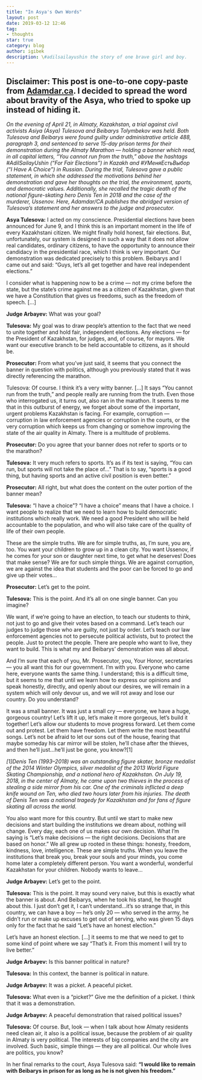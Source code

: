 ```yaml
---
title: "In Asya's Own Words"
layout: post
date: 2019-03-12 12:46
tag:
- thoughts
star: true
category: blog
author: igibek
description: \#adilsailayushin the story of one brave girl and boy.
---
```

Disclaimer: This post is one-to-one copy-paste from [Adamdar.ca](https://adamdar.ca/en/category/firsthand/in-asya-s-own-words). I decided to spread the word about bravity of the Asya, who tried to spoke up instead of hiding it. 
---

*On the evening of April 21, in Almaty, Kazakhstan, a trial against civil activists Asiya (Asya) Tulesova and Beibarys Tolymbekov was held. Both Tulesova and Beibarys were found guilty under administrative article 488, paragraph 3, and sentenced to serve 15-day prison terms for their demonstration during the Almaty Marathon — holding a banner which read, in all capital letters, “You cannot run from the truth,” above the hashtags #AdilSailayUshin (“For Fair Elections”) in Kazakh and #УМеняЕстьВыбор (“I Have A Choice”) in Russian. During the trial, Tulesova gave a public statement, in which she addressed the motivations behind her demonstration and gave her thoughts on the trial, the environment, sports, and democratic values. Additionally, she recalled the tragic death of the national figure-skating hero Denis Ten in 2018 and the case of the murderer, Ussenov. Here, Adamdar/CA publishes the abridged version of Tulesova’s statement and her answers to the judge and prosecutor.*  

**Asya Tulesova:** I acted on my conscience. Presidential elections have been announced for June 9, and I think this is an important moment in the life of every Kazakhstani citizen. We might finally hold honest, fair elections. But, unfortunately, our system is designed in such a way that it does not allow real candidates, ordinary citizens, to have the opportunity to announce their candidacy in the presidential race, which I think is very important. Our demonstration was dedicated precisely to this problem. Beibarys and I came out and said: “Guys, let’s all get together and have real independent elections.”

I consider what is happening now to be a crime — not my crime before the state, but the state’s crime against me as a citizen of Kazakhstan, given that we have a Constitution that gives us freedoms, such as the freedom of speech. [...]

**Judge Arbayev:** What was your goal?

**Tulesova:** My goal was to draw people’s attention to the fact that we need to unite together and hold fair, independent elections. Any elections — for the President of Kazakhstan, for judges, and, of course, for mayors. We want our executive branch to be held accountable to citizens, as it should be.

**Prosecutor:** From what you’ve just said, it seems that you connect the banner in question with politics, although you previously stated that it was directly referencing the marathon.

Tulesova: Of course. I think it’s a very witty banner. [...] It says “You cannot run from the truth,” and people really are running from the truth. Even those who interrogated us, it turns out, also ran in the marathon. It seems to me that in this outburst of energy, we forget about some of the important, urgent problems Kazakhstan is facing. For example, corruption — corruption in law enforcement agencies or corruption in the courts, or the very corruption which keeps us from changing or somehow improving the state of the air quality in Almaty. There is a multitude of problems.

**Prosecutor:** Do you agree that your banner does not refer to sports or to the marathon?

**Tulesova:** It very much refers to sports. It’s as if its text is saying, “You can run, but sports will not take the place of…” That is to say, “sports is a good thing, but having sports and an active civil position is even better.”

**Prosecutor:** All right, but what does the content on the outer portion of the banner mean?

**Tulesova:** “I have a choice”? “I have a choice” means that I have a choice. I want people to realize that we need to learn how to build democratic institutions which really work. We need a good President who will be held accountable to the population, and who will also take care of the quality of life of their own people.

These are the simple truths. We are for simple truths, as, I’m sure, you are, too. You want your children to grow up in a clean city. You want Ussenov, if he comes for your son or daughter next time, to get what he deserves! Does that make sense? We are for such simple things. We are against corruption, we are against the idea that students and the poor can be forced to go and give up their votes…

**Prosecutor:** Let’s get to the point.

**Tulesova:** This is the point. And it’s all on one single banner. Can you imagine?

We want, if we’re going to have an election, to teach our students to think, not just to go and give their votes based on a command. Let’s teach our judges to judge those who are guilty, not just by order. Let’s teach our law enforcement agencies not to persecute political activists, but to protect the people. Just to protect the people. There are people who want to live, they want to build. This is what my and Beibarys’ demonstration was all about.

And I’m sure that each of you, Mr. Prosecutor, you, Your Honor, secretaries — you all want this for our government. I’m with you. Everyone who came here, everyone wants the same thing. I understand; this is a difficult time, but it seems to me that until we learn how to express our opinions and speak honestly, directly, and openly about our desires, we will remain in a system which will only devour us, and we will rot away and lose our country. Do you understand?

It was a small banner. It was just a small cry — everyone, we have a huge, gorgeous country! Let’s lift it up, let’s make it more gorgeous, let’s build it together! Let’s allow our students to move progress forward. Let them come out and protest. Let them have freedom. Let them write the most beautiful songs. Let’s not be afraid to let our sons out of the house, fearing that maybe someday his car mirror will be stolen, he’ll chase after the thieves, and then he’ll just...he’ll just be gone, you know?[1]

*[1]Denis Ten (1993–2018) was an outstanding figure skater, bronze medalist of the 2014 Winter Olympics, silver medalist of the 2013 World Figure Skating Championship, and a national hero of Kazakhstan. On July 19, 2018, in the center of Almaty, he came upon two thieves in the process of stealing a side mirror from his car. One of the criminals inflicted a deep knife wound on Ten, who died two hours later from his injuries. The death of Denis Ten was a national tragedy for Kazakhstan and for fans of figure skating all across the world.*

You also want more for this country. But until we start to make new decisions and start building the institutions we dream about, nothing will change. Every day, each one of us makes our own decision. What I’m saying is “Let’s make decisions — the right decisions. Decisions that are based on honor.” We all grew up rooted in these things: honesty, freedom, kindness, love, intelligence. These are simple truths. When you leave the institutions that break you, break your souls and your minds, you come home later a completely different person. You want a wonderful, wonderful Kazakhstan for your children. Nobody wants to leave…

**Judge Arbayev:** Let’s get to the point.

**Tulesova:** This is the point. It may sound very naive, but this is exactly what the banner is about. And Beibarys, when he took his stand, he thought about this. I just don’t get it, I can’t understand...it’s so strange that, in this country, we can have a boy — he’s only 20 — who served in the army, he didn’t run or make up excuses to get out of serving, who was given 15 days only for the fact that he said “Let’s have an honest election.”

Let’s have an honest election. [...] it seems to me that we need to get to some kind of point where we say “That’s it. From this moment I will try to live better.”

**Judge Arbayev:** Is this banner political in nature?

**Tulesova:** In this context, the banner is political in nature.

**Judge Arbayev:** It was a picket. A peaceful picket.

**Tulesova:** What even is a “picket?” Give me the definition of a picket. I think that it was a demonstration.

**Judge Arbayev:** A peaceful demonstration that raised political issues?

**Tulesova:** Of course. But, look — when I talk about how Almaty residents need clean air, it also is a political issue, because the problem of air quality in Almaty is very political. The interests of big companies and the city are involved. Such basic, simple things — they are all political. Our whole lives are politics, you know?

In her final remarks to the court, Asya Tulesova said: **“I would like to remain with Beibarys in prison for as long as he is not given his freedom.”**

